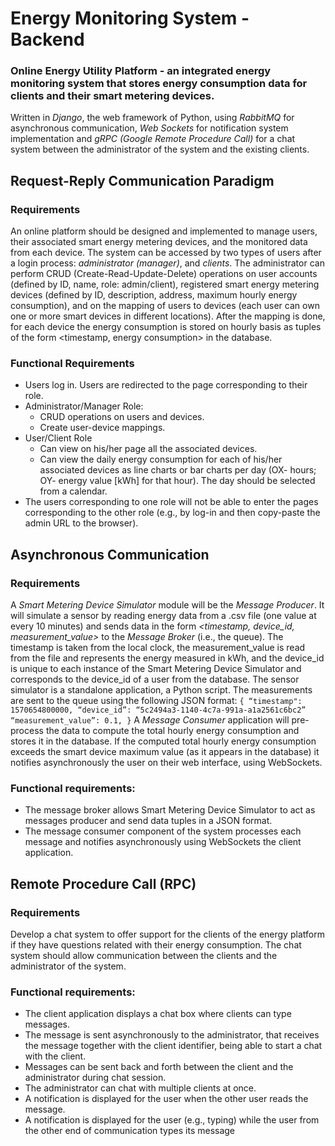 # Energy Monitoring System - Backend

### Online Energy Utility Platform - an integrated energy monitoring system that stores energy consumption data for clients and their smart metering devices.

Written in *Django*, the web framework of Python, using *RabbitMQ* for asynchronous communication, *Web Sockets* for notification system implementation and *gRPC (Google Remote Procedure Call)* for a chat system between the administrator of the system and the existing clients.

## Request-Reply Communication Paradigm

### Requirements
An online platform should be designed and implemented to manage users, their associated smart energy metering devices, and the monitored data from each device. The system can be accessed by two types of users after a login process: *administrator (manager)*, and *clients*. The administrator can perform CRUD (Create-Read-Update-Delete) operations on user accounts (defined by ID, name, role: admin/client), registered smart energy metering devices (defined by ID, description, address, maximum hourly energy consumption), and on the mapping of users to devices (each user can own one or more smart devices in different locations). After the mapping is done, for each device the energy consumption is stored on hourly basis as tuples of the form <timestamp, energy consumption> in the database.

### Functional Requirements
- Users log in. Users are redirected to the page corresponding to their role.
- Administrator/Manager Role:
  - CRUD operations on users and devices.
  - Create user-device mappings.
- User/Client Role
  - Can view on his/her page all the associated devices.
  - Can view the daily energy consumption for each of his/her associated devices as line charts or bar charts per day (OX- hours; OY- energy value [kWh] for that hour). The day should be selected from a calendar.
- The users corresponding to one role will not be able to enter the pages corresponding to
the other role (e.g., by log-in and then copy-paste the admin URL to the browser).

## Asynchronous Communication

### Requirements
A *Smart Metering Device Simulator* module will be the *Message Producer*. It will simulate a sensor by reading energy data from a .csv file (one value at every 10 minutes) and sends data in the form _<timestamp, device_id, measurement_value>_ to the *Message Broker* (i.e., the queue). The timestamp is taken from the local clock, the measurement_value is read from the file and represents the energy measured in kWh, and the device_id is unique to each instance of the Smart Metering Device Simulator and corresponds to the device_id of a user from the database. The sensor simulator is a standalone application, a Python script. 
The measurements are sent to the queue using the following JSON format:
    ```{
    “timestamp": 1570654800000,
    “device_id”: “5c2494a3-1140-4c7a-991a-a1a2561c6bc2”
    “measurement_value”: 0.1,
    }```
A *Message Consumer* application will pre-process the data to compute the total hourly energy consumption and stores it in the database. If the computed total hourly energy consumption exceeds the smart device maximum value (as it appears in the database) it notifies asynchronously the user on their web interface, using WebSockets.

### Functional requirements:
- The message broker allows Smart Metering Device Simulator to act as messages producer and send data tuples in a JSON format.
-  The message consumer component of the system processes each message and notifies asynchronously using WebSockets the client application. 

## Remote Procedure Call (RPC)

### Requirements
Develop a chat system to offer support for the clients of the energy platform if they have questions related with their energy consumption. The chat system should allow communication between the clients and the administrator of the system.

### Functional requirements:
- The client application displays a chat box where clients can type messages.
- The message is sent asynchronously to the administrator, that receives the message together
with the client identifier, being able to start a chat with the client.
- Messages can be sent back and forth between the client and the administrator during chat
session.
- The administrator can chat with multiple clients at once.
- A notification is displayed for the user when the other user reads the message.
- A notification is displayed for the user (e.g., typing) while the user from the other end of
communication types its message
